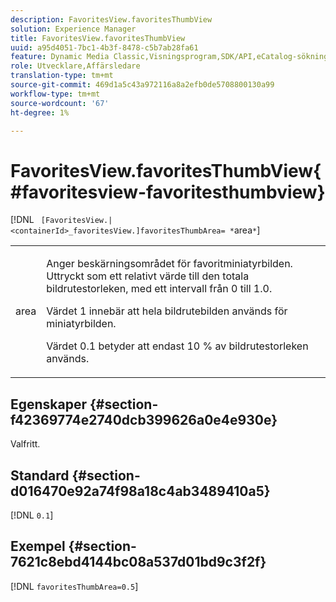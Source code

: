 ```yaml
---
description: FavoritesView.favoritesThumbView
solution: Experience Manager
title: FavoritesView.favoritesThumbView
uuid: a95d4051-7bc1-4b3f-8478-c5b7ab28fa61
feature: Dynamic Media Classic,Visningsprogram,SDK/API,eCatalog-sökning
role: Utvecklare,Affärsledare
translation-type: tm+mt
source-git-commit: 469d1a5c43a972116a8a2efb0de5708800130a99
workflow-type: tm+mt
source-wordcount: '67'
ht-degree: 1%

---
```



# FavoritesView.favoritesThumbView{#favoritesview-favoritesthumbview}

[!DNL ` [FavoritesView.|<containerId>_favoritesView.]favoritesThumbArea= *`area`*`]

<table id="table_2B109D2F91E64B5382B31921C3780FA5"> 
 <tbody> 
  <tr> 
   <td colname="col1"> <p><span class="codeph"><span class="varname"> area</span></span> </p> </td> 
   <td colname="col2"> <p> Anger beskärningsområdet för favoritminiatyrbilden. Uttryckt som ett relativt värde till den totala bildrutestorleken, med ett intervall från <span class="codeph"> 0</span> till <span class="codeph"> 1.0</span>. </p> <p>Värdet <span class="codeph"> 1</span> innebär att hela bildrutebilden används för miniatyrbilden. </p> <p>Värdet <span class="codeph"> 0.1</span> betyder att endast 10 % av bildrutestorleken används. </p> </td> 
  </tr> 
 </tbody> 
</table>

## Egenskaper {#section-f42369774e2740dcb399626a0e4e930e}

Valfritt.

## Standard {#section-d016470e92a74f98a18c4ab3489410a5}

[!DNL `0.1`]

## Exempel {#section-7621c8ebd4144bc08a537d01bd9c3f2f}

[!DNL `favoritesThumbArea=0.5`]
